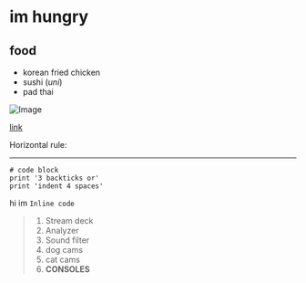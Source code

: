 # im hungry
## food
- korean fried chicken
- sushi (*uni*)
- pad thai

![Image](https://imgur.com/hSdIfH1.jpg)

[link](http://google.com)

Horizontal rule:

---

```
# code block
print '3 backticks or'
print 'indent 4 spaces'
```

hi im `Inline code` 

> 1. Stream deck
> 2. Analyzer
> 3. Sound filter
> 4. dog cams
> 5. cat cams
> 6. **CONSOLES**
